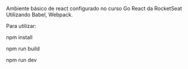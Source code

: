 Ambiente básico de react configurado no curso Go React da RocketSeat
Utilizando Babel, Webpack.

Para utilizar:

npm install

npm run build

npm run dev
